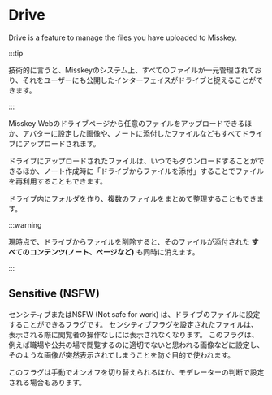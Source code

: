# Drive

Drive is a feature to manage the files you have uploaded to Misskey.

:::tip

技術的に言うと、Misskeyのシステム上、すべてのファイルが一元管理されており、それをユーザーにも公開したインターフェイスがドライブと捉えることができます。

:::

Misskey Webのドライブページから任意のファイルをアップロードできるほか、アバターに設定した画像や、ノートに添付したファイルなどもすべてドライブにアップロードされます。

ドライブにアップロードされたファイルは、いつでもダウンロードすることができるほか、ノート作成時に「ドライブからファイルを添付」することでファイルを再利用することもできます。

ドライブ内にフォルダを作り、複数のファイルをまとめて整理することもできます。

:::warning

現時点で、ドライブからファイルを削除すると、そのファイルが添付された **すべてのコンテンツ(ノート、ページなど)** も同時に消えます。

:::

## Sensitive (NSFW)

センシティブまたはNSFW (Not safe for work) は、ドライブのファイルに設定することができるフラグです。
センシティブフラグを設定されたファイルは、表示される際に閲覧者の操作なしには表示されなくなります。
このフラグは、例えば職場や公共の場で閲覧するのに適切でないと思われる画像などに設定し、そのような画像が突然表示されてしまうことを防ぐ目的で使われます。

このフラグは手動でオンオフを切り替えられるほか、モデレーターの判断で設定される場合もあります。
